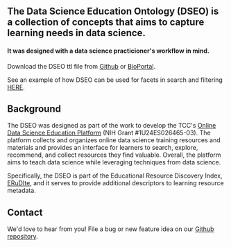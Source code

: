 ## The Data Science Education Ontology (DSEO) is a collection of concepts that aims to capture learning needs in data science. 

#### It was designed with a data science practicioner's workflow in mind.

Download the DSEO ttl file from [Github](https://github.com/bioint/DSEO) or [BioPortal](https://bioportal.bioontology.org/ontologies/DSEO).

See an example of how DSEO can be used for facets in search and filtering [HERE](https://bigdatau.ini.usc.edu/search?query=machine+learning).

## Background
The DSEO was designed as part of the work to develop the 
TCC's [Online Data Science Education Platform](https://bigdatau.ini.usc.edu/)
(NIH Grant #1U24ES026465-03). The platform collects and organizes online data science 
training resources and materials and provides an interface for learners to search, 
explore, recommend, and collect resources they find valuable. Overall, the platform
aims to teach data science while leveraging techniques from data science.

Specifically, the DSEO is part of the Educational Resource Discovery Index, [ERuDIte](https://bigdatau.ini.usc.edu/about_erudite), 
and it serves to provide additional descriptors to learning resource metadata.

## Contact
We'd love to hear from you! File a bug or new feature idea on our 
[Github repository](https://github.com/bioint/DSEO/issues). 